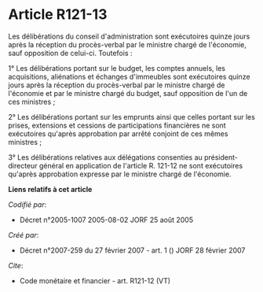 # Article R121-13

Les délibérations du conseil d'administration sont exécutoires quinze jours après la réception du procès-verbal par le
ministre chargé de l'économie, sauf opposition de celui-ci. Toutefois : 

1° Les délibérations portant sur le budget, les comptes annuels, les acquisitions, aliénations et échanges d'immeubles sont
exécutoires quinze jours après la réception du procès-verbal par le ministre chargé de l'économie et par le ministre chargé
du budget, sauf opposition de l'un de ces ministres ; 

2° Les délibérations portant sur les emprunts ainsi que celles portant sur les prises, extensions et cessions de
participations financières ne sont exécutoires qu'après approbation par arrêté conjoint de ces mêmes ministres ; 

3° Les délibérations relatives aux délégations consenties au président-directeur général en application de l'article R.
121-12 ne sont exécutoires qu'après approbation expresse par le ministre chargé de l'économie.

**Liens relatifs à cet article**

_Codifié par_:

  - Décret n°2005-1007 2005-08-02 JORF 25 août 2005

_Créé par_:

  - Décret n°2007-259 du 27 février 2007 - art. 1 () JORF 28 février 2007

_Cite_:

  - Code monétaire et financier - art. R121-12 (VT)
